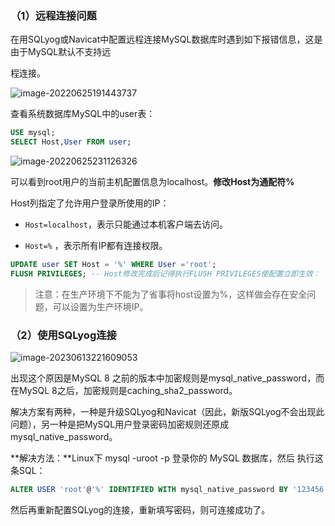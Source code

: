 ### （1）远程连接问题

在用SQLyog或Navicat中配置远程连接MySQL数据库时遇到如下报错信息，这是由于MySQL默认不支持远

程连接。

![image-20220625191443737](https://blog-resources.this0.com/image/image-20220625191443737.png)



查看系统数据库MySQL中的user表：

```sql
USE mysql;
SELECT Host,User FROM user;
```

![image-20220625231126326](https://blog-resources.this0.com/image/image-20220625231126326.png)

可以看到root用户的当前主机配置信息为localhost。**修改Host为通配符%**

Host列指定了允许用户登录所使用的IP：

- `Host=localhost`，表示只能通过本机客户端去访问。

- `Host=%` ，表示所有IP都有连接权限。

```sql
UPDATE user SET Host = '%' WHERE User ='root';
FLUSH PRIVILEGES; -- Host修改完成后记得执行FLUSH PRIVILEGES使配置立即生效：
```

> 注意：在生产环境下不能为了省事将host设置为%，这样做会存在安全问题，可以设置为生产环境IP。

### （2）使用SQLyog连接

![image-20230613221609053](https://blog-resources.this0.com/image/image-20230613221609053.png)

出现这个原因是MySQL 8 之前的版本中加密规则是mysql_native_password，而在MySQL 8之后，加密规则是caching_sha2_password。

解决方案有两种，一种是升级SQLyog和Navicat（因此，新版SQLyog不会出现此问题），另一种是把MySQL用户登录密码加密规则还原成mysql_native_password。


**解决方法：**Linux下 mysql -uroot -p 登录你的 MySQL 数据库，然后 执行这条SQL：

```sql
ALTER USER 'root'@'%' IDENTIFIED WITH mysql_native_password BY '123456';
```

然后再重新配置SQLyog的连接，重新填写密码，则可连接成功了。 
